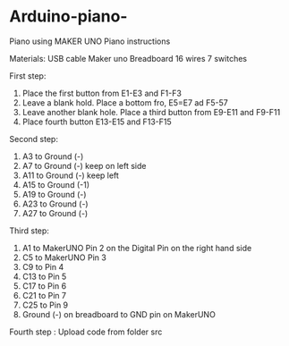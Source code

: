 # Arduino-piano-
Piano using MAKER UNO 
Piano instructions 

Materials:
USB cable
Maker uno 
Breadboard 
16 wires 
7 switches

First step:

1. Place the first button from E1-E3 and F1-F3
2. Leave a blank hold. Place a bottom fro, E5=E7 ad F5-57
3. Leave another blank hole. Place a third button from E9-E11 and F9-F11
4. Place fourth button E13-E15 and F13-F15

Second step:
1. A3 to Ground (-)
2. A7 to Ground (-) keep on left side
3. A11 to Ground (-) keep left
4. A15 to Ground (-1)
5. A19 to Ground (-)
6. A23 to Ground (-)
7. A27 to Ground (-)

Third step:
1. A1 to MakerUNO Pin 2 on the Digital Pin on the right hand side
2. C5 to MakerUNO Pin 3
3. C9 to Pin 4
4. C13 to Pin 5
5. C17 to Pin 6
6. C21 to Pin 7
7. C25 to Pin 9
8. Ground (-) on breadboard to GND pin on MakerUNO

Fourth step :
Upload code from folder src
